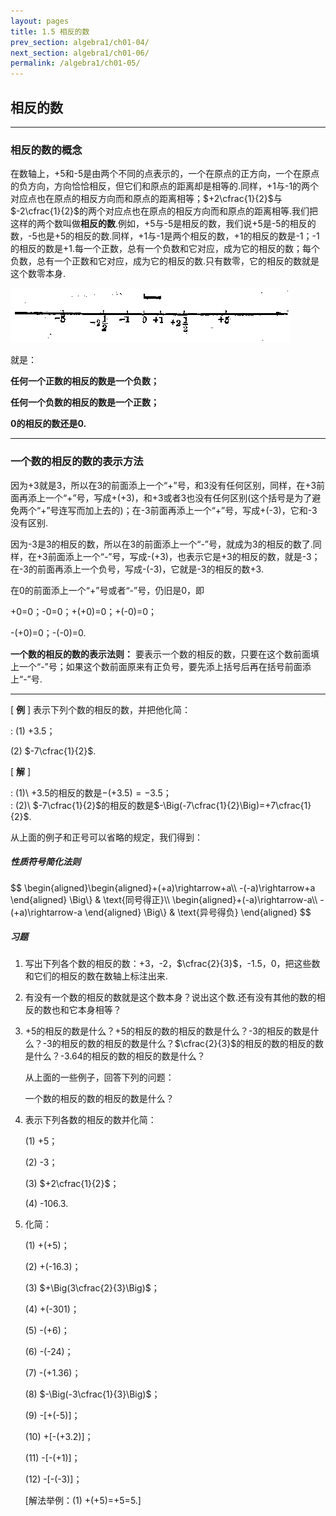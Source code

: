 ```yaml
---
layout: pages
title: 1.5 相反的数
prev_section: algebra1/ch01-04/
next_section: algebra1/ch01-06/
permalink: /algebra1/ch01-05/
---
```


相反的数
--------

----

### 相反的数的概念

在数轴上，+5和-5是由两个不同的点表示的，一个在原点的正方向，一个在原点的负方向，方向恰恰相反，但它们和原点的距离却是相等的.同样，+1与-1的两个对应点也在原点的相反方向而和原点的距离相等；$+2\cfrac{1}{2}$与$-2\cfrac{1}{2}$的两个对应点也在原点的相反方向而和原点的距离相等.我们把这样的两个数叫做**相反的数**.例如，+5与-5是相反的数，我们说+5是-5的相反的数，-5也是+5的相反的数.同样，+1与-1是两个相反的数，+1的相反的数是-1；-1的相反的数是+1.每一个正数，总有一个负数和它对应，成为它的相反的数；每个负数，总有一个正数和它对应，成为它的相反的数.只有数零，它的相反的数就是这个数零本身.

![](../images/019.png "fig：")

就是：

__任何一个正数的相反的数是一个负数；__

__任何一个负数的相反的数是一个正数；__

__0的相反的数还是0.__

----

### 一个数的相反的数的表示方法

因为+3就是3，所以在3的前面添上一个“+”号，和3没有任何区别，同样，在+3前面再添上一个“+”号，写成+(+3)，和+3或者3也没有任何区别(这个括号是为了避免两个“+”号连写而加上去的)；在-3前面再添上一个“+”号，写成+(-3)，它和-3没有区别.

因为-3是3的相反的数，所以在3的前面添上一个“-”号，就成为3的相反的数了.同样，在+3前面添上一个“-”号，写成-(+3)，也表示它是+3的相反的数，就是-3；在-3的前面再添上一个负号，写成-(-3)，它就是-3的相反的数+3.

在0的前面添上一个“+”号或者“-”号，仍旧是0，即

+0=0；-0=0；+(+0)=0；+(-0)=0；

-(+0)=0；-(-0)=0.

**一个数的相反的数的表示法则：** 要表示一个数的相反的数，只要在这个数前面填上一个“-”号；如果这个数前面原来有正负号，要先添上括号后再在括号前面添上“-”号.

----

[ **例** ] 表示下列个数的相反的数，并把他化简：

: (1) +3.5；

  (2) $-7\cfrac{1}{2}$.

[ **解** ]

:  (1)\ $+3.5$的相反的数是$-(+3.5)=-3.5$；  
:  (2)\ $-7\cfrac{1}{2}$的相反的数是$-\Big(-7\cfrac{1}{2}\Big)=+7\cfrac{1}{2}$.


从上面的例子和正号可以省略的规定，我们得到：

<div class="note info">
<h5>性质符号简化法则</h5>
<p>$$
\begin{aligned}\begin{aligned}+(+a)\rightarrow+a\\
-(-a)\rightarrow+a
\end{aligned}
\Big\} & \text{同号得正}\\
\begin{aligned}+(-a)\rightarrow-a\\
-(+a)\rightarrow-a
\end{aligned}
\Big\} & \text{异号得负}
\end{aligned}
$$</p>
</div>

<div class="note">
<h5>习题</h5>
</div>

1.  写出下列各个数的相反的数：+3，-2，$\cfrac{2}{3}$，-1.5，0，把这些数和它们的相反的数在数轴上标注出来.

2.  有没有一个数的相反的数就是这个数本身？说出这个数.还有没有其他的数的相反的数也和它本身相等？

3.  +5的相反的数是什么？+5的相反的数的相反的数是什么？-3的相反的数是什么？-3的相反的数的相反的数是什么？$\cfrac{2}{3}$的相反的数的相反的数是什么？-3.64的相反的数的相反的数是什么？

    从上面的一些例子，回答下列的问题：
    
    一个数的相反的数的相反的数是什么？

4.  表示下列各数的相反的数并化简：

    (1)  +5；

    (2)  -3；

    (3)  $+2\cfrac{1}{2}$；

    (4)  -106.3.

5.  化简：

    (1)  +(+5)；

    (2)  +(-16.3)；

    (3)  $+\Big(3\cfrac{2}{3}\Big)$；

    (4)  +(-301)；

    (5)  -(+6)；

    (6)  -(-24)；

    (7)  -(+1.36)；

    (8)  $-\Big(-3\cfrac{1}{3}\Big)$；

    (9)  -[+(-5)]；

    (10) +[-(+3.2)]；

    (11) -[-(+1)]；

    (12) -[-(-3)]；

    [解法举例：(1) +(+5)=+5=5.]



